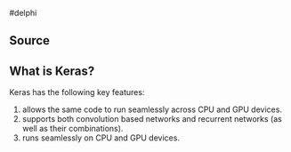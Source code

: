 #delphi

## Source
## What is Keras?
Keras has the following key features: 
1. allows the same code to run seamlessly across CPU and GPU devices.
2. supports both convolution based networks and recurrent networks (as well as their combinations).
3. runs seamlessly on CPU and GPU devices.